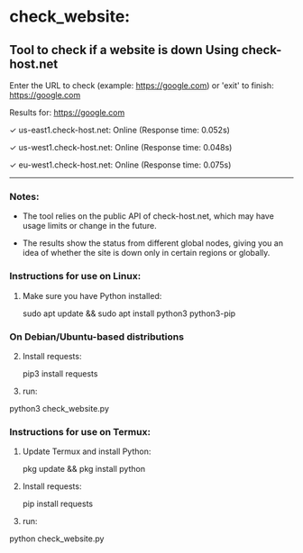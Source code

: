 # check_website:

Tool to check if a website is down
Using check-host.net
----------------------------------------

Enter the URL to check (example: https://google.com) or 'exit' to finish: https://google.com

Results for: https://google.com

✓ us-east1.check-host.net: Online (Response time: 0.052s)

✓ us-west1.check-host.net: Online (Response time: 0.048s)

✓ eu-west1.check-host.net: Online (Response time: 0.075s)

----------------------------------------

### Notes:

- The tool relies on the public API of check-host.net, which may have usage limits or change in the future.

- The results show the status from different global nodes, giving you an idea of whether the site is down only in certain regions or globally.

### Instructions for use on Linux:
1. Make sure you have Python installed:
  
   sudo apt update && sudo apt install python3 python3-pip  

### On Debian/Ubuntu-based distributions
   
2. Install requests:
  
   pip3 install requests
   
3. run:

python3 check_website.py
   
### Instructions for use on Termux:
1. Update Termux and install Python:
  
   pkg update && pkg install python
   
2. Install requests:
  
   pip install requests

3. run:

python check_website.py
